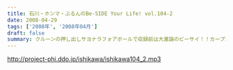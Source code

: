 ```yaml
---
title: 石川・ホンマ・ぶるんのBe-SIDE Your Life! vol.104-2
date: 2008-04-29
tags: ['2008年', '2008年04月']
draft: false
summary: クルーンの押し出しサヨナラフォアボールで収録前は大激論のビーサイ！！カープ君の権利関係にも戦々恐々とする面々。しかし、カープを応援体制は整いつつあるらしいので、カープ君問題はまだまだ尾を引きそうだ！こちらも、詳しくはホームページをチェック！！NAMAE
---
```


http://project-phi.ddo.jp/ishikawa/ishikawa104_2.mp3
